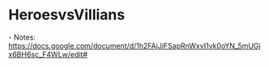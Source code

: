 # HeroesvsVillians  

\- Notes: https://docs.google.com/document/d/1h2FAjJiFSapRnWxvI1vk0oYN_5mUGjx6BH6sc_F4WLw/edit#
